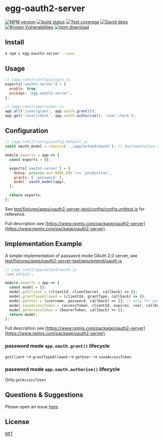 # egg-oauth2-server

[![NPM version][npm-image]][npm-url]
[![build status][travis-image]][travis-url]
[![Test coverage][codecov-image]][codecov-url]
[![David deps][david-image]][david-url]
[![Known Vulnerabilities][snyk-image]][snyk-url]
[![npm download][download-image]][download-url]

[npm-image]: https://img.shields.io/npm/v/egg-oauth2-server.svg?style=flat-square
[npm-url]: https://npmjs.org/package/egg-oauth2-server
[travis-image]: https://img.shields.io/travis/Azard/egg-oauth2-server.svg?style=flat-square
[travis-url]: https://travis-ci.org/Azard/egg-oauth2-server
[codecov-image]: https://img.shields.io/codecov/c/github/Azard/egg-oauth2-server.svg?style=flat-square
[codecov-url]: https://codecov.io/github/Azard/egg-oauth2-server?branch=master
[david-image]: https://img.shields.io/david/Azard/egg-oauth2-server.svg?style=flat-square
[david-url]: https://david-dm.org/Azard/egg-oauth2-server
[snyk-image]: https://snyk.io/test/npm/egg-oauth2-server/badge.svg?style=flat-square
[snyk-url]: https://snyk.io/test/npm/egg-oauth2-server
[download-image]: https://img.shields.io/npm/dm/egg-oauth2-server.svg?style=flat-square
[download-url]: https://npmjs.org/package/egg-oauth2-server

<!--
Description here.
-->

## Install

```bash
$ npm i egg-oauth2-server --save
```

## Usage

```js
// {app_root}/config/plugin.js
exports['oauth2-server'] = {
  enable: true,
  package: 'egg-oauth2-server',
};

// {app_root}/app/router.js
app.all('/user/grant', app.oauth.grant());
app.get('/user/check', app.oauth.authorise(), 'user.check');
```

## Configuration

```js
// {app_root}/config/config.default.js
const oauth_model = require('../app/extend/oauth'); // Implementation of oauth2

module.exports = app => {
  const exports = {};

  exports['oauth2-server'] = {
    debug: process.env.NODE_ENV !== 'production',
    grants: [ 'password' ],
    model: oauth_model(app),
  };

  return exports;
};
```

See [test/fixtures/apps/oauth2-server-test/config/config.unittest.js](test/fixtures/apps/oauth2-server-test/config/config.unittest.js) for reference.

Full description see [https://www.npmjs.com/package/oauth2-server](https://www.npmjs.com/package/oauth2-server).

## Implementation Example

A simple implementation of password mode OAuth 2.0 server, see [test/fixtures/apps/oauth2-server-test/app/extend/oauth.js](test/fixtures/apps/oauth2-server-test/app/extend/oauth.js)

```js
// {app_root}/app/extend/oauth.js
'use strict';

module.exports = app => {
  const model = {};
  model.getClient = (clientId, clientSecret, callback) => {};
  model.grantTypeAllowed = (clientId, grantType, callback) => {};
  model.getUser = (username, password, callback) => {}; // only for password mode
  model.saveAccessToken = (accessToken, clientId, expires, user, callback) => {};
  model.getAccessToken = (bearerToken, callback) => {};
  return model;
};
```

Full description see [https://www.npmjs.com/package/oauth2-server](https://www.npmjs.com/package/oauth2-server).

### password mode `app.oauth.grant()` lifecycle

`getClient` --> `grantTypeAllowed` --> `getUser` --> `saveAccessToken`

### password mode `app.oauth.authorise()` lifecycle

Only `getAccessToken`

## Questions & Suggestions

Please open an issue [here](https://github.com/Azard/egg-oauth2-server/issues).

## License

[MIT](LICENSE)

